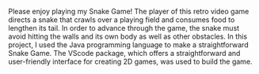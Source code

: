 Please enjoy playing my Snake Game! The player of this retro video game directs a snake that crawls over a playing field and consumes food to lengthen its tail. In order to advance through the game, the snake must avoid hitting the walls and its own body as well as other obstacles. In this project, I used the Java programming language to make a straightforward Snake Game. The VScode package, which offers a straightforward and user-friendly interface for creating 2D games, was used to build the game.


